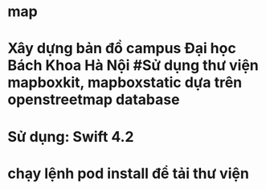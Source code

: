 # map
# Xây dựng bản đồ campus Đại học Bách Khoa Hà Nội #Sử dụng thư viện mapboxkit, mapboxstatic dựa trên openstreetmap database 
# Sử dụng: Swift 4.2 
# chạy lệnh pod install để tải thư viện
